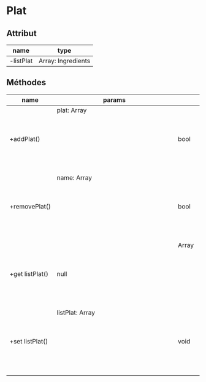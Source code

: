 # Plat

## Attribut

| name | type
| --- | ---
| -listPlat | Array: Ingredients

## Méthodes

| name | params | return | usage
| --- | --- | --- | ---
| +addPlat() | plat: Array<Object> | bool | add a plat 
| +removePlat() | name: Array<Object> | bool | remove a plat
|+get listPlat() | null |Array<Object>|get the list of the plats
|+set listPlat()|listPlat: Array<Object>|void|set the list of the plats
